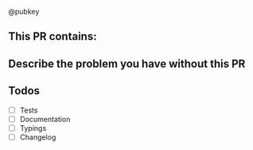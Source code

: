 <!-- REMOVE EVERYTHING WRITTEN IN UPPERCASE -->

<!-- 
  The maintainer disabled PR notifications for this repo
  to not get spammed by the renovate bot.
  Please always add @pubkey so that I can see your PR.
-->
@pubkey


<!-- IMPORTANT:
  DO NOT COMMIT FILES FROM THE ./dist OR ./docs FOLDERS;
  THESE CONTAIN GENERATED FILES THAT SHOULD NOT BE EDITED MANUALLY.
-->

<!--
  TO LEARN HOW TO MAKE THE PERFECT PULL REQUEST, READ THIS:
  https://simonwillison.net/2022/Oct/29/the-perfect-commit/
-->

## This PR contains:
<!--
 - IMPROVED DOCS
 - IMPROVED TESTS
 - IMPROVED typings
 - A BUGFIX
 - A NEW FEATURE
 - A BREAKING CHANGE
 - SOMETHING ELSE
-->

## Describe the problem you have without this PR
<!-- DESCRIBE PROBLEM HERE OR LINK TO AN ISSUE -->

## Todos <!-- REMOVE THIS BLOCK OR PARTS OF IT IF NOT NEEDED -->
- [ ] Tests
- [ ] Documentation
- [ ] Typings
- [ ] Changelog

<!--
READ THIS BEFORE SUBMISSION:

- IF YOUR PULL-REQUEST CONTAINS A NEW FEATURE, IT MUST HAVE BEEN DISCUSSED AT AN ISSUE BEFORE
- PULL-REQUESTS THAT CONTAIN A BUGFIX, NEED AT LEAST ONE TEST TO REPRODUCE THE BUG

-->
